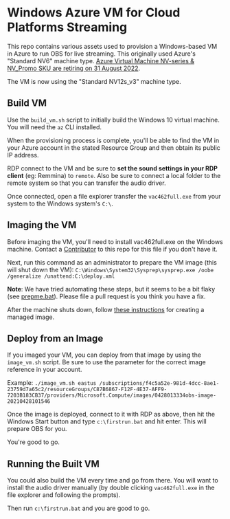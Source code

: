 # Windows Azure VM for Cloud Platforms Streaming

This repo contains various assets used to provision a Windows-based VM in
Azure to run OBS for live streaming. This originally used Azure's "Standard NV6" machine type. [Azure Virtual Machine NV-series & NV_Promo SKU are retiring on 31 August 2022](https://github.com/azure-deprecation/dashboard/issues/174).

The VM is now using the "Standard NV12s_v3" machine type.

## Build VM

Use the `build_vm.sh` script to initially build the Windows 10 virtual
machine. You will need the `az` CLI installed.

When the provisioning process is complete, you'll be able to find the VM in
your Azure account in the stated Resource Group and then obtain its public IP
address.

RDP connect to the VM and be sure to **set the sound settings in your
RDP client** (eg: Remmina) to `remote`. Also be sure to connect a local folder
to the remote system so that you can transfer the audio driver.

Once connected, open a file explorer transfer the `vac462full.exe` from your
system to the Windows system's `C:\`.

## Imaging the VM

Before imaging the VM, you'll need to install vac462full.exe on the Windows machine. Contact a [Contributor](https://github.com/cloud-platforms-streaming/azure-obs-vm/graphs/contributors) to this repo for this file if you don't have it.

Next, run this command as an administrator to prepare the VM image (this will shut down the VM):
`C:\Windows\System32\Sysprep\sysprep.exe /oobe /generalize /unattend:C:\deploy.xml`

**Note**: We have tried automating these steps, but it seems to be a bit flaky (see [prepme.bat](https://github.com/cloud-platforms-streaming/azure-obs-vm/blob/main/prepme.bat)). Please file a pull request is you think you have a fix.

After the machine shuts down, follow [these
instructions](https://docs.microsoft.com/en-us/azure/virtual-machines/windows/capture-image-resource#create-a-managed-image-in-the-portal)
for creating a managed image.

## Deploy from an Image

If you imaged your VM, you can deploy from that image by using the
`image_vm.sh` script. Be sure to use the parameter for the correct image
reference in your account.

Example: `./image_vm.sh eastus /subscriptions/f4c5a52e-981d-4dcc-8ae1-23759d7a65c2/resourceGroups/C87B6867-F12F-4E37-AFF9-7203B183CB37/providers/Microsoft.Compute/images/0428013334obs-image-20210428101546`

Once the image is deployed, connect to it with RDP as above, then hit the
Windows Start button and type `c:\firstrun.bat` and hit enter. This will
prepare OBS for you.

You're good to go.

## Running the Built VM

You could also build the VM every time and go from there. You will want to
install the audio driver manually (by double clicking `vac462full.exe` in the
file explorer and following the prompts).

Then run `c:\firstrun.bat` and you are good to go.
